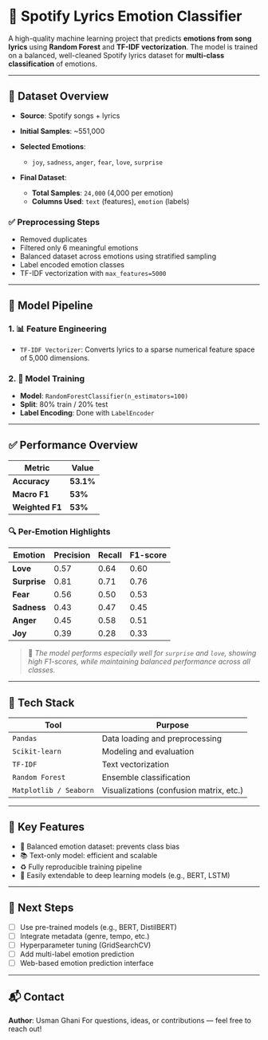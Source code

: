 # 🎵 Spotify Lyrics Emotion Classifier

A high-quality machine learning project that predicts **emotions from song lyrics** using **Random Forest** and **TF-IDF vectorization**. The model is trained on a balanced, well-cleaned Spotify lyrics dataset for **multi-class classification** of emotions.

---

## 📁 Dataset Overview

* **Source**: Spotify songs + lyrics
* **Initial Samples**: \~551,000
* **Selected Emotions**:

  * `joy`, `sadness`, `anger`, `fear`, `love`, `surprise`
* **Final Dataset**:

  * **Total Samples**: `24,000` (4,000 per emotion)
  * **Columns Used**: `text` (features), `emotion` (labels)

### ✅ Preprocessing Steps

* Removed duplicates
* Filtered only 6 meaningful emotions
* Balanced dataset across emotions using stratified sampling
* Label encoded emotion classes
* TF-IDF vectorization with `max_features=5000`

---

## 🧐 Model Pipeline

### 1. 📊 Feature Engineering

* `TF-IDF Vectorizer`: Converts lyrics to a sparse numerical feature space of 5,000 dimensions.

### 2. 🦪 Model Training

* **Model**: `RandomForestClassifier(n_estimators=100)`
* **Split**: 80% train / 20% test
* **Label Encoding**: Done with `LabelEncoder`

---

## ✅ Performance Overview

| Metric          | Value     |
| --------------- | --------- |
| **Accuracy**    | **53.1%** |
| **Macro F1**    | **53%**   |
| **Weighted F1** | **53%**   |

### 🔍 Per-Emotion Highlights

| Emotion      | Precision | Recall | F1-score |
| ------------ | --------- | ------ | -------- |
| **Love**     | 0.57      | 0.64   | 0.60     |
| **Surprise** | 0.81      | 0.71   | 0.76     |
| **Fear**     | 0.56      | 0.50   | 0.53     |
| **Sadness**  | 0.43      | 0.47   | 0.45     |
| **Anger**    | 0.45      | 0.58   | 0.51     |
| **Joy**      | 0.39      | 0.28   | 0.33     |

> 🌟 *The model performs especially well for `surprise` and `love`, showing high F1-scores, while maintaining balanced performance across all classes.*

---

## 🧠 Tech Stack

| Tool                   | Purpose                                 |
| ---------------------- | --------------------------------------- |
| `Pandas`               | Data loading and preprocessing          |
| `Scikit-learn`         | Modeling and evaluation                 |
| `TF-IDF`               | Text vectorization                      |
| `Random Forest`        | Ensemble classification                 |
| `Matplotlib / Seaborn` | Visualizations (confusion matrix, etc.) |

---

## 📌 Key Features

* 🌟 Balanced emotion dataset: prevents class bias
* 📚 Text-only model: efficient and scalable
* ♻️ Fully reproducible training pipeline
* 🧱 Easily extendable to deep learning models (e.g., BERT, LSTM)

---

## 🚀 Next Steps

* [ ] Use pre-trained models (e.g., BERT, DistilBERT)
* [ ] Integrate metadata (genre, tempo, etc.)
* [ ] Hyperparameter tuning (GridSearchCV)
* [ ] Add multi-label emotion prediction
* [ ] Web-based emotion prediction interface

---

## 📬 Contact

**Author**: Usman Ghani
For questions, ideas, or contributions — feel free to reach out!
